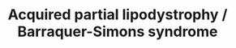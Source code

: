 ---
annotations:
- type: Pathway Ontology
  value: disease pathway
- type: Disease Ontology
  value: lipodystrophy
authors:
- UlasBabayigit
- Eweitz
- Fehrhart
communities:
- RareDiseases
description: Autoimmune diseases have been shown to cause an increased level of C3NeF,
  which makes the C3bBb comples more stable. Because of this, there will be continuous
  stimulation of the alternative pathway, leading to excess amounts of membrane attack
  complex. These MACs will lead to adipocyte lysis, causing Barraquer-Simons syndrome.  Many
  patients have shown mutations in the LMNB2 gene, but this is not the case for all
  patients. Some people with mutations in this gene do not have the disease. More
  evidence is therefore required to conclude if this gene is linked to the disease.  Patients
  with this disease have a decrease of fat in the face, neck, upper extremities, trunk
  and upper abdomen. Some patients also have excess fat over the gluteal region, thighs
  and calves.
last-edited: 2021-11-30
organisms:
- Homo sapiens
redirect_from:
- /index.php/Pathway:WP5104
- /instance/WP5104
schema-jsonld:
- '@context': https://schema.org/
  '@id': https://wikipathways.github.io/pathways/WP5104.html
  '@type': Dataset
  creator:
    '@type': Organization
    name: WikiPathways
  description: Autoimmune diseases have been shown to cause an increased level of
    C3NeF, which makes the C3bBb comples more stable. Because of this, there will
    be continuous stimulation of the alternative pathway, leading to excess amounts
    of membrane attack complex. These MACs will lead to adipocyte lysis, causing Barraquer-Simons
    syndrome.  Many patients have shown mutations in the LMNB2 gene, but this is not
    the case for all patients. Some people with mutations in this gene do not have
    the disease. More evidence is therefore required to conclude if this gene is linked
    to the disease.  Patients with this disease have a decrease of fat in the face,
    neck, upper extremities, trunk and upper abdomen. Some patients also have excess
    fat over the gluteal region, thighs and calves.
  keywords:
  - C3a
  - C3b
  - CAAX
  - Lamin B2
  - C3
  - Prelamin-B2
  - CFBb
  - 'Membranoproliferative '
  - RCE1
  - Farnesyl
  - Autoimmune disease
  - C3NeF
  - Farnesyl-L-cysteine
  - Barraquer-Simons syndrome
  - LMNA
  - Lamin A
  - FNTA
  - LMNB2
  - ICMT
  - CFB
  - glomerulonephritis
  - LMNB1
  - Lamin B1
  - CFD
  - Prelamin-B1
  - C5
  license: CC0
  name: Acquired partial lipodystrophy / Barraquer-Simons syndrome
seo: CreativeWork
title: Acquired partial lipodystrophy / Barraquer-Simons syndrome
wpid: WP5104
---